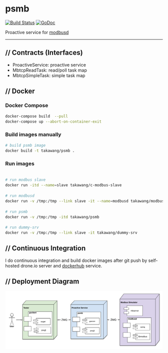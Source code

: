 # psmb

[![Build Status](http://dds.cmwang.net/api/badges/taka-wang/psmb/status.svg)](http://dds.cmwang.net/taka-wang/psmb)
[![GoDoc](https://godoc.org/github.com/taka-wang/psmb?status.svg)](http://godoc.org/github.com/taka-wang/psmb)

Proactive service for [modbusd](https://github.com/taka-wang/modbusd)

---

## // Contracts (Interfaces)

- ProactiveService: proactive service
- MbtcpReadTask: read/poll task map
- MbtcpSimpleTask: simple task map


## // Docker 

### Docker Compose

```bash
docker-compose build  --pull
docker-compose up --abort-on-container-exit
```

### Build images manually

```bash
# build psmb image
docker build -t takawang/psmb .
```

### Run images

```bash

# run modbus slave
docker run -itd --name=slave takawang/c-modbus-slave

# run modbusd
docker run -v /tmp:/tmp --link slave -it --name=modbusd takawang/modbusd

# run psmb
docker run -v /tmp:/tmp -itd takawang/psmb

# run dummy-srv
docker run -v /tmp:/tmp --link slave -it takawang/dummy-srv
```

## // Continuous Integration

I do continuous integration and build docker images after git push by self-hosted drone.io server and [dockerhub]((https://hub.docker.com/r/takawang/c-modbus-slave/)) service.


## // Deployment Diagram

![deployment](image/deployment.png)


